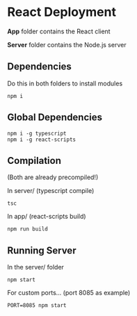 # React Deployment

__App__ folder contains the React client

__Server__ folder contains the Node.js server

## Dependencies
Do this in both folders to install modules
```
npm i
```

## Global Dependencies
```
npm i -g typescript
npm i -g react-scripts
```

## Compilation
(Both are already precompiled!)

In server/ (typescript compile)
```
tsc
```

In app/ (react-scripts build)
```
npm run build
```

## Running Server
In the server/ folder
```
npm start
```

For custom ports... (port 8085 as example)
```
PORT=8085 npm start
```

